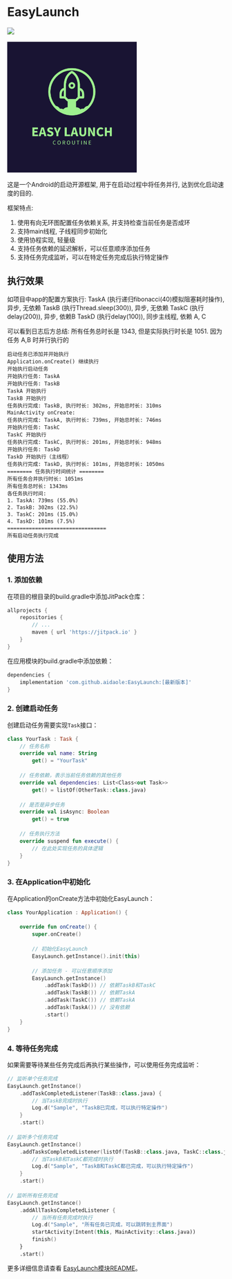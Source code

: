 # EasyLaunch

[![](https://jitpack.io/v/aidaole/EasyLaunch.svg)](https://jitpack.io/#aidaole/EasyLaunch)

<div>
    <img src="./images/easylaucnlogo.png" width="300">
</div>

这是一个Android的启动开源框架, 用于在启动过程中将任务并行, 达到优化启动速度的目的.

框架特点:

1. 使用有向无环图配置任务依赖关系, 并支持检查当前任务是否成环
2. 支持main线程, 子线程同步初始化
3. 使用协程实现, 轻量级
4. 支持任务依赖的延迟解析，可以任意顺序添加任务
5. 支持任务完成监听，可以在特定任务完成后执行特定操作

## 执行效果

如项目中app的配置方案执行:
TaskA (执行递归fibonacci(40)模拟阻塞耗时操作), 异步, 无依赖
TaskB (执行Thread.sleep(300)), 异步, 无依赖
TaskC (执行delay(200)), 异步, 依赖B
TaskD (执行delay(100)), 同步主线程, 依赖 A, C

可以看到日志后方总结:
所有任务总时长是 1343, 但是实际执行时长是 1051. 因为任务 A,B 时并行执行的

```logcatfilter
启动任务已添加并开始执行
Application.onCreate() 继续执行
开始执行启动任务
开始执行任务: TaskA
开始执行任务: TaskB
TaskA 开始执行
TaskB 开始执行
任务执行完成: TaskB, 执行时长: 302ms, 开始总时长: 310ms
MainActivity onCreate: 
任务执行完成: TaskA, 执行时长: 739ms, 开始总时长: 746ms
开始执行任务: TaskC
TaskC 开始执行
任务执行完成: TaskC, 执行时长: 201ms, 开始总时长: 948ms
开始执行任务: TaskD
TaskD 开始执行（主线程）
任务执行完成: TaskD, 执行时长: 101ms, 开始总时长: 1050ms
======== 任务执行时间统计 ========
所有任务合并执行时长: 1051ms
所有任务总时长: 1343ms
各任务执行时间:
1. TaskA: 739ms (55.0%)
2. TaskB: 302ms (22.5%)
3. TaskC: 201ms (15.0%)
4. TaskD: 101ms (7.5%)
================================
所有启动任务执行完成

```

## 使用方法

### 1. 添加依赖

在项目的根目录的build.gradle中添加JitPack仓库：

```groovy
allprojects {
    repositories {
        // ...
        maven { url 'https://jitpack.io' }
    }
}
```

在应用模块的build.gradle中添加依赖：

```groovy
dependencies {
    implementation 'com.github.aidaole:EasyLaunch:[最新版本]'
}
```

### 2. 创建启动任务

创建启动任务需要实现`Task`接口：

```kotlin
class YourTask : Task {
    // 任务名称
    override val name: String
        get() = "YourTask"
    
    // 任务依赖，表示当前任务依赖的其他任务
    override val dependencies: List<Class<out Task>>
        get() = listOf(OtherTask::class.java)
    
    // 是否是异步任务
    override val isAsync: Boolean
        get() = true
    
    // 任务执行方法
    override suspend fun execute() {
        // 在此处实现任务的具体逻辑
    }
}
```

### 3. 在Application中初始化

在Application的onCreate方法中初始化EasyLaunch：

```kotlin
class YourApplication : Application() {
    
    override fun onCreate() {
        super.onCreate()
        
        // 初始化EasyLaunch
        EasyLaunch.getInstance().init(this)
        
        // 添加任务 - 可以任意顺序添加
        EasyLaunch.getInstance()
            .addTask(TaskD()) // 依赖TaskB和TaskC
            .addTask(TaskB()) // 依赖TaskA
            .addTask(TaskC()) // 依赖TaskA
            .addTask(TaskA()) // 没有依赖
            .start()
    }
}
```

### 4. 等待任务完成

如果需要等待某些任务完成后再执行某些操作，可以使用任务完成监听：

```kotlin
// 监听单个任务完成
EasyLaunch.getInstance()
    .addTaskCompletedListener(TaskB::class.java) {
        // 当TaskB完成时执行
        Log.d("Sample", "TaskB已完成，可以执行特定操作")
    }
    .start()

// 监听多个任务完成
EasyLaunch.getInstance()
    .addTasksCompletedListener(listOf(TaskB::class.java, TaskC::class.java)) {
        // 当TaskB和TaskC都完成时执行
        Log.d("Sample", "TaskB和TaskC都已完成，可以执行特定操作")
    }
    .start()

// 监听所有任务完成
EasyLaunch.getInstance()
    .addAllTasksCompletedListener {
        // 当所有任务完成时执行
        Log.d("Sample", "所有任务已完成，可以跳转到主界面")
        startActivity(Intent(this, MainActivity::class.java))
        finish()
    }
    .start()
```

更多详细信息请查看 [EasyLaunch模块README](easylaunch/README.md)。

